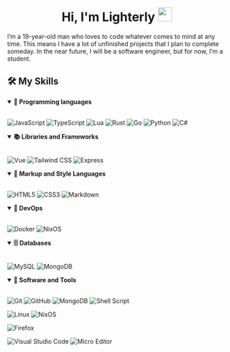 <h1 align="center"> <b>Hi, I'm Lighterly </b> <img src="https://media.giphy.com/media/hvRJCLFzcasrR4ia7z/giphy.gif" width="32"> </h1>
I’m a 19-year-old man who loves to code whatever comes to mind at any time. This means I have a lot of unfinished projects that I plan to complete someday. In the near future, I will be a software engineer, but for now, I’m a student.

## 🛠️ My Skills 

<details open>
	<summary><b>📌 Programming languages</b></summary>
<br>

![JavaScript](https://img.shields.io/badge/JavaScript-F0DB4F.svg?style=for-the-badge&logo=JavaScript&logoColor=black)
![TypeScript](https://img.shields.io/badge/TypeScript-007ACC.svg?style=for-the-badge&logo=TypeScript&logoColor=white)
![Lua](https://img.shields.io/badge/Lua-000080.svg?style=for-the-badge&logo=Lua&logoColor=white)
![Rust](https://img.shields.io/badge/Rust-E43717.svg?style=for-the-badge&logo=Rust&logoColor=white)
![Go](https://img.shields.io/badge/Go-00B4E0.svg?style=for-the-badge&logo=Go&logoColor=white)
![Python](https://img.shields.io/badge/Python-3774A7.svg?style=for-the-badge&logo=Python&logoColor=white)
![C#](https://img.shields.io/badge/c%23-512BD4.svg?style=for-the-badge&logo=csharp#&logoColor=white)
</details>

<details open>
	<summary><b>📚 Libraries and Frameworks</b></summary>
<br>

![Vue](https://img.shields.io/badge/Vue.js-41B883.svg?style=for-the-badge&logo=Vue.js&logoColor=white)
![Tailwind CSS](https://img.shields.io/badge/Tailwind%20CSS-26B9BD.svg?style=for-the-badge&logo=TailwindCSS&logoColor=white)
![Express](https://img.shields.io/badge/Express-000000.svg?style=for-the-badge&logo=TailwindCSS&logoColor=white)
</details>

<details open>
	<summary><b>🎨 Markup and Style Languages</b></summary>
	<br>

![HTML5](https://img.shields.io/badge/HTML5-E34F26?style=for-the-badge&logo=html5&logoColor=white)
![CSS3](https://img.shields.io/badge/CSS3-1572B6?style=for-the-badge&logo=css3&logoColor=white)
![Markdown](https://img.shields.io/badge/Markdown-000?style=for-the-badge&logo=markdown)
</details>

<details open>
	<summary><b>🧠 DevOps</b></summary>
	<br>

![Docker](https://img.shields.io/badge/Docker-2496ED?style=for-the-badge&logo=Docker&logoColor=white)
![NixOS](https://img.shields.io/badge/NixOS-5277C3?style=for-the-badge&logo=NixOS&logoColor=white)
</details>

<details open>
	<summary><b>🗄️ Databases</b></summary>
	<br>

![MySQL](https://img.shields.io/badge/MySQL-4479A1?style=for-the-badge&logo=MySQL&logoColor=white)
![MongoDB](https://img.shields.io/badge/MongoDB-47A248?style=for-the-badge&logo=MongoDB&logoColor=white)
</details>

<details open>
	<summary><b>🔧 Software and Tools</b></summary>
	<br>

![Git](https://img.shields.io/badge/Git-F05032?style=for-the-badge&logo=Git&logoColor=white)
![GitHub](https://img.shields.io/badge/GitHub-181717?style=for-the-badge&logo=GitHub&logoColor=white)
![MongoDB](https://img.shields.io/badge/MongoDB-47A248?style=for-the-badge&logo=MongoDB&logoColor=white)
![Shell Script](https://img.shields.io/badge/shell_script-%23121011.svg?style=for-the-badge&logo=gnu-bash&logoColor=white)

![Linux](https://img.shields.io/badge/Linux-FCC624?style=for-the-badge&logo=Linux&logoColor=black)
![NixOS](https://img.shields.io/badge/NixOS-5277C3?style=for-the-badge&logo=NixOS&logoColor=white)

![Firefox](https://img.shields.io/badge/Firefox-FF7139?style=for-the-badge&logo=Firefox-Browser&logoColor=white)

![Visual Studio Code](https://img.shields.io/badge/Visual%20Studio%20Code-0078d7.svg?style=for-the-badge&logo=visual-studio-code&logoColor=white)
![Micro Editor](https://img.shields.io/badge/Micro%20Editor-2E3192.svg?style=for-the-badge&logo=microeditor&logoColor=white)
</details>


